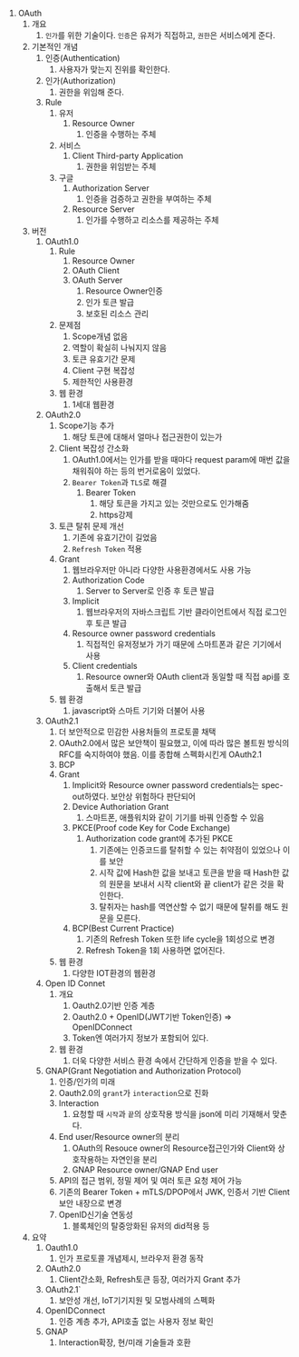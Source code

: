 1. OAuth
   1. 개요
      1. ``인가``를 위한 기술이다. ``인증``은 유저가 직접하고, ``권한``은 서비스에게 준다.
   2. 기본적인 개념
      1. 인증(Authentication)
         1. 사용자가 맞는지 진위를 확인한다.
      2. 인가(Authorization)
         1. 권한을 위임해 준다.
      3. Rule
         1. 유저
            1. Resource Owner
               1. 인증을 수행하는 주체
         2. 서비스 
            1. Client Third-party Application
               1. 권한을 위임받는 주체
         3. 구글
            1. Authorization Server
               1. 인증을 검증하고 권한을 부여하는 주체
            2. Resource Server
               1. 인가를 수행하고 리소스를 제공하는 주체
   3. 버전
      1. OAuth1.0
         1. Rule
            1. Resource Owner
            2. OAuth Client
            3. OAuth Server
               1. Resource Owner인증
               2. 인가 토큰 발급
               3. 보호된 리소스 관리
         2. 문제점
            1. Scope개념 없음
            2. 역할이 확실히 나눠지지 않음
            3. 토큰 유효기간 문제
            4. Client 구현 복잡성
            5. 제한적인 사용환경
         3. 웹 환경
            1. 1세대 웹환경
      2. OAuth2.0
         1. Scope기능 추가
            1. 해당 토큰에 대해서 얼마나 접근권한이 있는가
         2. Client 복잡성 간소화
            1. OAuth1.0에서는 인가를 받을 때마다 request param에 매번 값을 채워줘야 하는 등의 번거로움이 있었다.
            2. ``Bearer Token``과 ``TLS``로 해결
               1. Bearer Token
                  1. 해당 토큰을 가지고 있는 것만으로도 인가해줌
                  2. https강제
         3. 토큰 탈취 문제 개선
            1. 기존에 유효기간이 길었음
            2. ``Refresh Token`` 적용
         4. Grant 
            1. 웹브라우저만 아니라 다양한 사용환경에서도 사용 가능
            2. Authorization Code
               1. Server to Server로 인증 후 토큰 발급
            3. Implicit
               1. 웹브라우저의 자바스크립트 기반 클라이언트에서 직접 로그인 후 토큰 발급
            4. Resource owner password credentials
               1. 직접적인 유저정보가 가기 때문에 스마트폰과 같은 기기에서 사용
            5. Client credentials
               1. Resource owner와 OAuth client과 동일할 때 직접 api를 호출해서 토큰 발급
         5. 웹 환경
            1. javascript와 스마트 기기와 더불어 사용
      3. OAuth2.1
         1. 더 보안적으로 민감한 사용처들의 프로토콜 채택
         2. OAuth2.0에서 많은 보안책이 필요했고, 이에 따라 많은 볼트원 방식의 RFC를 숙지하여야 했음. 이를 종합해 스펙화시킨게 OAuth2.1
         3. BCP
         4. Grant
            1. Implicit와 Resource owner password credentials는 spec-out하였다. 보안상 위험하다 판단되어
            2. Device Authoriation Grant
               1. 스마트폰, 애플워치와 같이 기기를 바꿔 인증할 수 있음
            3. PKCE(Proof code Key for Code Exchange)
               1. Authorization code grant에 추가된 PKCE
                  1. 기존에는 인증코드를 탈취할 수 있는 취약점이 있었으나 이를 보안
                  2. 시작 값에 Hash한 값을 보내고 토큰을 받을 때 Hash한 값의 원문을 보내서 시작 client와 끝 client가 같은 것을 확인한다.
                  3. 탈취자는 hash를 역연산할 수 없기 때문에 탈취를 해도 원문을 모른다.
            4. BCP(Best Current Practice)
               1. 기존의 Refresh Token 또한 life cycle을 1회성으로 변경
               2. Refresh Token을 1회 사용하면 없어진다.
         5. 웹 환경
            1. 다양한 IOT환경의 웹환경
      4. Open ID Connet
         1.  개요
             1.  Oauth2.0기반 인증 계층
             2.  Oauth2.0 + OpenID(JWT기반 Token인증) => OpenIDConnect
             3.  Token엔 여러가지 정보가 포함되어 있다.
         2.  웹 환경
             1.  더욱 다양한 서비스 환경 속에서 간단하게 인증을 받을 수 있다.
      5.  GNAP(Grant Negotiation and Authorization Protocol)
          1.  인증/인가의 미래
          2.  Oauth2.0의 ``grant``가 ``interaction``으로 진화
          3.  Interaction
              1.  요청할 때 ``시작``과 ``끝``의 상호작용 방식을 json에 미리 기재해서 맞춘다.
          4.  End user/Resource owner의 분리
              1.  OAuth의 Resouce owner의 Resource접근인가와 Client와 상호작용하는 자연인을 분리
              2.  GNAP Resource owner/GNAP End user
          5.  API의 접근 범위, 정밀 제어 및 여러 토큰 요청 제어 가능
          6.  기존의 Bearer Token + mTLS/DPOP에서 JWK, 인증서 기반 Client 보안 내장으로 변경
          7.  OpenID신기술 연동성
              1.  블록체인의 탈중앙화된 유저의 did적용 등
   4.  요약
       1.  Oauth1.0
           1.  인가 프로토콜 개념제시, 브라우저 환경 동작
       2.  OAuth2.0
           1.  Client간소화, Refresh토큰 등장, 여러가지 Grant 추가
       3.  OAuth2.1`
           1.  보안성 개선, IoT기기지원 및 모범사례의 스펙화
       4.  OpenIDConnect
           1.  인증 계층 추가, API호출 없는 사용자 정보 확인
       5.  GNAP
           1.  Interaction확장, 현/미래 기술들과 호환